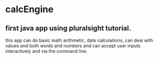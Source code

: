 # calcEngine
 first java app using pluralsight tutorial.
 ---
this app can do basic math arithmetic, date calculations, can deal with values and both words and numbers and can accept user inputs interactively and via the command line.
